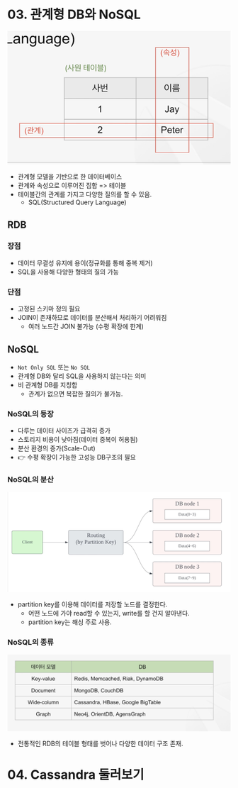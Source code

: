 # 03. 관계형 DB와 NoSQL

![img_1.png](images/img2/img_1.png)

- 관계형 모델을 기반으로 한 데이터베이스
- 관계와 속성으로 이루어진 집합 => 테이블
- 테이블간의 관계를 가지고 다양한 질의를 할 수 있음.
  - SQL(Structured Query Language)

## RDB

### 장점

- 데이터 무결성 유지에 용이(정규화를 통해 중복 제거)
- SQL을 사용해 다양한 형태의 질의 가능

### 단점

- 고정된 스키마 정의 필요
- JOIN이 존재하므로 데이터를 분산해서 처리하기 어려워짐
  - 여러 노드간 JOIN 불가능 (수평 확장에 한계)

## NoSQL

- `Not Only SQL` 또는 `No SQL`
- 관계형 DB와 달리 SQL을 사용하지 않는다는 의미
- 비 관계형 DB를 지칭함
  - 관계가 없으면 복잡한 질의가 불가능.

### NoSQL의 등장

- 다루는 데이터 사이즈가 급격히 증가
- 스토리지 비용이 낮아짐(데이터 중복이 허용됨)
- 분산 환경의 증가(Scale-Out)
- 👉 수평 확장이 가능한 고성능 DB구조의 필요

### NoSQL의 분산

![img_3.png](images/img2/img_3.png)

- partition key를 이용해 데이터를 저장할 노드를 결정한다.
  - 어떤 노드에 가야 read할 수 있는지, write를 할 건지 알아낸다.
  - partition key는 해싱 주로 사용.

### NoSQL의 종류

![img_4.png](images/img2/img_4.png)

- 전통적인 RDB의 테이블 형태를 벗어나 다양한 데이터 구조 존재.

# 04. Cassandra 둘러보기




